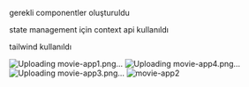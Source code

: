 
gerekli componentler oluşturuldu

state management için context api kullanıldı

tailwind kullanıldı

![Uploading movie-app1.png…]()
![Uploading movie-app4.png…]()
![Uploading movie-app3.png…]()
![movie-app2](https://github.com/berfinkucuk01/movie-app/assets/101929555/b0e435ce-ef39-4393-801e-8c3fea757e44)
